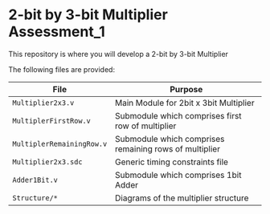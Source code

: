 # 2-bit by 3-bit Multiplier Assessment_1

This repository is where you will develop a 2-bit by 3-bit Multiplier

The following files are provided:

| File | Purpose |
| ---  | --- |
| `Multiplier2x3.v`         | Main Module for 2bit x 3bit Multiplier |
| `MultiplerFirstRow.v`     | Submodule which comprises first row of multiplier |
| `MultiplerRemainingRow.v` | Submodule which comprises remaining rows of multiplier |
| `Multiplier2x3.sdc`       | Generic timing constraints file |
|`Adder1Bit.v` | Submodule which comprises 1bit Adder |
| `Structure/*`             | Diagrams of the multiplier structure |

